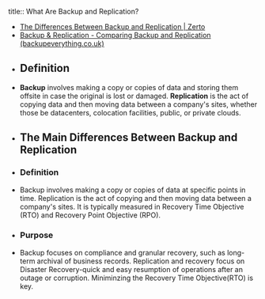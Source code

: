 title:: What Are Backup and Replication?

- [The Differences Between Backup and Replication | Zerto](https://www.zerto.com/resources/a-to-zerto/the-differences-between-backup-and-replication/#:~:text=Replication%20is%20the%20act%20of%20copying%20and%20then%20moving%20data,Recovery%20Point%20Objective%20(RPO).&text=Backup%20focuses%20on%20compliance%20and,term%20archival%20of%20business%20records.)
- [Backup & Replication - Comparing Backup and Replication (backupeverything.co.uk)](https://backupeverything.co.uk/difference-between-backup-replication/)
- ## Definition
- **Backup** involves making a copy or copies of data and storing them offsite in case the original is lost or damaged.
  **Replication** is the act of copying data and then moving data between a company's sites, whether those be datacenters, colocation facilities, public, or private clouds.
- ## The Main Differences Between Backup and Replication
- ### Definition
- Backup involves making a copy or copies of data at specific points in time.
  Replication is the act of copying and then moving data between a company's sites. It is typically measured in Recovery Time Objective (RTO) and Recovery Point Objective (RPO).
- ### Purpose
- Backup focuses on compliance and granular recovery, such as long-term archival of business records.
  Replication and recovery focus on Disaster Recovery-quick and easy resumption of operations after an outage or corruption. Miniminzing the Recovery Time Objective(RTO) is key.